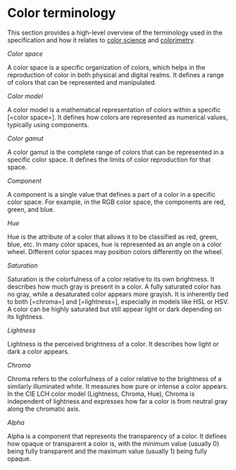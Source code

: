 # Color terminology

This section provides a high-level overview of the terminology used in the specification and how it relates to [color science](https://en.wikipedia.org/wiki/Color_science) and [colorimetry](https://en.wikipedia.org/wiki/Colorimetry).

<dfn>Color space<dfn>

A color space is a specific organization of colors, which helps in the reproduction of color in both physical and digital realms. It defines a range of colors that can be represented and manipulated.

<dfn>Color model<dfn>

A color model is a mathematical representation of colors within a specific [=color space=]. It defines how colors are represented as numerical values, typically using components.

<dfn data-lt="gamut">Color gamut<dfn>

A color gamut is the complete range of colors that can be represented in a specific color space. It defines the limits of color reproduction for that space.

<dfn data-lt="components">Component<dfn>

A component is a single value that defines a part of a color in a specific color space. For example, in the RGB color space, the components are red, green, and blue.

<dfn>Hue<dfn>

Hue is the attribute of a color that allows it to be classified as red, green, blue, etc. In many color spaces, hue is represented as an angle on a color wheel. Different color spaces may position colors differently on the wheel.

<dfn>Saturation<dfn>

Saturation is the colorfulness of a color relative to its own brightness. It describes how much gray is present in a color. A fully saturated color has no gray, while a desaturated color appears more grayish. It is inherently tied to both [=chroma=] and [=lightness=], especially in models like HSL or HSV. A color can be highly saturated but still appear light or dark depending on its lightness.

<dfn>Lightness<dfn>

Lightness is the perceived brightness of a color. It describes how light or dark a color appears.

<dfn>Chroma<dfn>

Chroma refers to the colorfulness of a color relative to the brightness of a similarly illuminated white. It measures how pure or intense a color appears. In the CIE LCH color model (Lightness, Chroma, Hue), Chroma is independent of lightness and expresses how far a color is from neutral gray along the chromatic axis.

<dfn>Alpha<dfn>

Alpha is a component that represents the transparency of a color. It defines how opaque or transparent a color is, with the minimum value (usually 0) being fully transparent and the maximum value (usually 1) being fully opaque.
